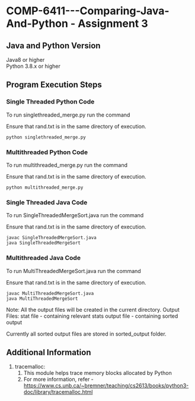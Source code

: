 # COMP-6411---Comparing-Java-And-Python - Assignment 3

## Java and Python Version
Java8 or higher <br>
Python 3.8.x or higher


## Program Execution Steps

### Single Threaded Python Code

To run singlethreaded_merge.py run the command

Ensure that rand.txt is in the same directory of execution.

```
python singlethreaded_merge.py
```

### Multithreaded Python Code

To run multithreaded_merge.py run the command

Ensure that rand.txt is in the same directory of execution.

```
python multithreaded_merge.py
```

### Single Threaded Java Code

To run SingleThreadedMergeSort.java run the command

Ensure that rand.txt is in the same directory of execution.

```
javac SingleThreadedMergeSort.java
java SingleThreadedMergeSort
```

### Multithreaded Java Code

To run MultiThreadedMergeSort.java run the command

Ensure that rand.txt is in the same directory of execution.

```
javac MultiThreadedMergeSort.java
java MultiThreadedMergeSort
```

Note: All the output files will be created in the current directory.
Output Files:
stat file - containing relevant stats
output file - containing sorted output

Currently all sorted output files are stored in sorted_output folder.

## Additional Information
1. tracemalloc: 
   1. This module helps trace memory blocks allocated by Python
   2. For more information, refer - https://www.cs.unb.ca/~bremner/teaching/cs2613/books/python3-doc/library/tracemalloc.html